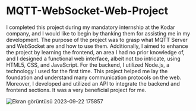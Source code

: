 # MQTT-WebSocket-Web-Project
I completed this project during my mandatory internship at the Kodar company, and I would like to begin by thanking them for assisting me in my development. The purpose of the project was to grasp what MQTT Server and WebSocket are and how to use them. Additionally, I aimed to enhance the project by learning the frontend, an area I had no prior knowledge of, and I designed a functional web interface, albeit not too intricate, using HTML5, CSS, and JavaScript. For the backend, I utilized Node.js, a technology I used for the first time. This project helped me lay the foundation and understand many communication protocols on the web. Moreover, I developed and utilized an API to integrate the backend and frontend sections. It was a very beneficial project for me.

![Ekran görüntüsü 2023-09-22 175857](https://github.com/furkankarlidag/MQTT-WebSocket-Web-Project/assets/118011754/a51a3da8-c99e-48dd-94a9-6ba6ad85a60d)
